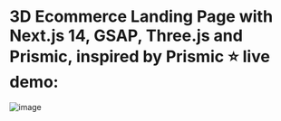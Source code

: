 #  3D Ecommerce Landing Page with Next.js 14, GSAP, Three.js and Prismic, inspired by Prismic :star: live demo: 

![image](https://github.com/user-attachments/assets/0461cd7f-db16-4dbb-b750-4f2804fbb1f7)
